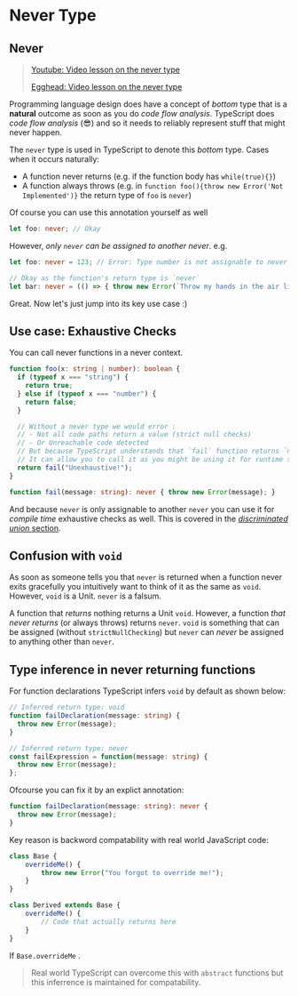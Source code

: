 # Never Type

## Never

> [Youtube: Video lesson on the never type](https://www.youtube.com/watch?v=aldIFYWu6xc)
>
> [Egghead: Video lesson on the never type](https://egghead.io/lessons/typescript-use-the-never-type-to-avoid-code-with-dead-ends-using-typescript)

Programming language design does have a concept of _bottom_ type that is a **natural** outcome as soon as you do _code flow analysis_. TypeScript does _code flow analysis_ \(😎\) and so it needs to reliably represent stuff that might never happen.

The `never` type is used in TypeScript to denote this _bottom_ type. Cases when it occurs naturally:

* A function never returns \(e.g. if the function body has `while(true){}`\)
* A function always throws \(e.g. in `function foo(){throw new Error('Not Implemented')}` the return type of `foo` is `never`\)

Of course you can use this annotation yourself as well

```typescript
let foo: never; // Okay
```

However, _only `never` can be assigned to another never_. e.g.

```typescript
let foo: never = 123; // Error: Type number is not assignable to never

// Okay as the function's return type is `never`
let bar: never = (() => { throw new Error(`Throw my hands in the air like I just don't care`) })();
```

Great. Now let's just jump into its key use case :\)

## Use case: Exhaustive Checks

You can call never functions in a never context.

```typescript
function foo(x: string | number): boolean {
  if (typeof x === "string") {
    return true;
  } else if (typeof x === "number") {
    return false;
  }

  // Without a never type we would error :
  // - Not all code paths return a value (strict null checks)
  // - Or Unreachable code detected
  // But because TypeScript understands that `fail` function returns `never`
  // It can allow you to call it as you might be using it for runtime safety / exhaustive checks.
  return fail("Unexhaustive!");
}

function fail(message: string): never { throw new Error(message); }
```

And because `never` is only assignable to another `never` you can use it for _compile time_ exhaustive checks as well. This is covered in the [_discriminated union_ section](discriminated-unions.md).

## Confusion with `void`

As soon as someone tells you that `never` is returned when a function never exits gracefully you intuitively want to think of it as the same as `void`. However, `void` is a Unit. `never` is a falsum.

A function that _returns_ nothing returns a Unit `void`. However, a function _that never returns_ \(or always throws\) returns `never`. `void` is something that can be assigned \(without `strictNullChecking`\) but `never` can _never_ be assigned to anything other than `never`.

## Type inference in never returning functions

For function declarations TypeScript infers `void` by default as shown below:

```typescript
// Inferred return type: void
function failDeclaration(message: string) {
  throw new Error(message);
}

// Inferred return type: never
const failExpression = function(message: string) {
  throw new Error(message);
};
```

Ofcourse you can fix it by an explict annotation:

```typescript
function failDeclaration(message: string): never {
  throw new Error(message);
}
```

Key reason is backword compatability with real world JavaScript code:

```typescript
class Base {
    overrideMe() {
        throw new Error("You forgot to override me!");
    }
}

class Derived extends Base {
    overrideMe() {
        // Code that actually returns here
    }
}
```

If `Base.overrideMe` .

> Real world TypeScript can overcome this with `abstract` functions but this inferrence is maintained for compatability.

